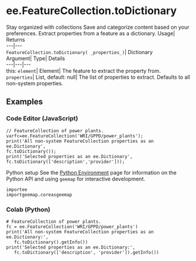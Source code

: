  
#  ee.FeatureCollection.toDictionary
Stay organized with collections  Save and categorize content based on your preferences. 
Extract properties from a feature as a dictionary. Usage| Returns  
---|---  
`FeatureCollection.toDictionary( _properties_)`| Dictionary  
Argument| Type| Details  
---|---|---  
this: `element`| Element| The feature to extract the property from.  
`properties`| List, default: null| The list of properties to extract. Defaults to all non-system properties.  
## Examples
### Code Editor (JavaScript)
```
// FeatureCollection of power plants.
varfc=ee.FeatureCollection('WRI/GPPD/power_plants');
print('All non-system FeatureCollection properties as an ee.Dictionary',
fc.toDictionary());
print('Selected properties as an ee.Dictionary',
fc.toDictionary(['description','provider']));
```

Python setup
See the [ Python Environment](https://developers.google.com/earth-engine/guides/python_install) page for information on the Python API and using `geemap` for interactive development.
```
importee
importgeemap.coreasgeemap
```

### Colab (Python)
```
# FeatureCollection of power plants.
fc = ee.FeatureCollection('WRI/GPPD/power_plants')
print('All non-system FeatureCollection properties as an ee.Dictionary:',
   fc.toDictionary().getInfo())
print('Selected properties as an ee.Dictionary:',
   fc.toDictionary(['description', 'provider']).getInfo())
```

